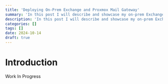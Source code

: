 ```yaml
---
title: 'Deploying On-Prem Exchange and Proxmox Mail Gateway'
summary: 'In this post I will describe and showcase my on-prem Exchange deployment.'
description: 'In this post I will describe and showcase my on-prem Exchange deployment.'
categories: []
tags: []
date: 2024-10-14
draft: true
---
```


# Introduction

Work In Progress